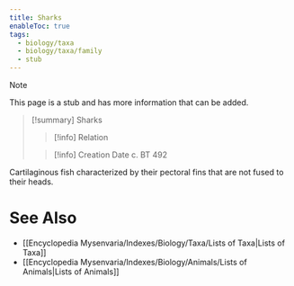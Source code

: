 ```yaml
---
title: Sharks
enableToc: true
tags:
  - biology/taxa
  - biology/taxa/family
  - stub
---
```


> [!note]
> This page is a stub and has more information that can be added.

> [!summary] Sharks
> > [!info] Relation
>
> > [!info] Creation Date
> > c. BT 492

Cartilaginous fish characterized by their pectoral fins that are not fused to their heads.

# See Also
- [[Encyclopedia Mysenvaria/Indexes/Biology/Taxa/Lists of Taxa|Lists of Taxa]]
- [[Encyclopedia Mysenvaria/Indexes/Biology/Animals/Lists of Animals|Lists of Animals]]
